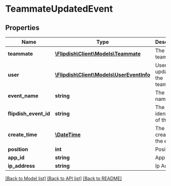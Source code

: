 # TeammateUpdatedEvent

## Properties
Name | Type | Description | Notes
------------ | ------------- | ------------- | -------------
**teammate** | [**\Flipdish\\Client\Models\Teammate**](Teammate.md) | The deleted teammate | [optional] 
**user** | [**\Flipdish\\Client\Models\UserEventInfo**](UserEventInfo.md) | User who updated the teammate | [optional] 
**event_name** | **string** | The event name | [optional] 
**flipdish_event_id** | **string** | The identitfier of the event | [optional] 
**create_time** | [**\DateTime**](\DateTime.md) | The time of creation of the event | [optional] 
**position** | **int** | Position | [optional] 
**app_id** | **string** | App id | [optional] 
**ip_address** | **string** | Ip Address | [optional] 

[[Back to Model list]](../README.md#documentation-for-models) [[Back to API list]](../README.md#documentation-for-api-endpoints) [[Back to README]](../README.md)


